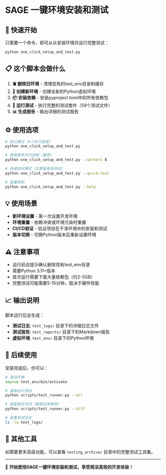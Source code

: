 # SAGE 一键环境安装和测试

## 🚀 快速开始

只需要一个命令，即可从头安装环境并运行完整测试：

```bash
python one_click_setup_and_test.py
```

## 📋 这个脚本会做什么

1. **🗑️ 删除旧环境** - 清理现有的test_env目录和缓存
2. **🐍 创建新环境** - 创建全新的Python虚拟环境  
3. **📦 安装依赖** - 安装pyproject.toml中的所有依赖包
4. **🧪 运行测试** - 执行完整的测试套件（59个测试文件）
5. **📊 生成报告** - 输出详细的测试报告

## ⚙️ 使用选项

```bash
# 默认模式（4个并行进程）
python one_click_setup_and_test.py

# 使用更多并行进程（推荐）
python one_click_setup_and_test.py --workers 8

# 快速测试模式（仅智能差异测试）
python one_click_setup_and_test.py --quick-test

# 查看帮助
python one_click_setup_and_test.py --help
```

## 💡 使用场景

- **新环境设置** - 第一次设置开发环境
- **环境重置** - 依赖冲突或环境污染时重置
- **CI/CD验证** - 验证项目在干净环境中的安装和测试
- **版本切换** - 切换Python版本后重新设置环境

## ⚠️ 注意事项

- 运行前会提示确认删除现有test_env目录
- 需要Python 3.11+版本
- 首次运行需要下载大量依赖包（约2-3GB）
- 完整测试可能需要5-15分钟，取决于硬件性能

## 📈 输出说明

脚本运行后会生成：
- **测试日志**: `test_logs/` 目录下的详细日志文件
- **测试报告**: `test_reports/` 目录下的Markdown报告
- **虚拟环境**: `test_env/` 目录下的Python环境

## 🔧 后续使用

安装完成后，你可以：

```bash
# 激活环境
source test_env/bin/activate

# 重新运行测试
python scripts/test_runner.py --all

# 智能差异测试（推荐日常使用）
python scripts/test_runner.py --diff

# 查看测试日志
ls -la test_logs/
```

## 📂 其他工具

如需要更多高级功能，可以查看 `testing_archive/` 目录中的完整测试工具集。

---

🎉 **开始使用SAGE一键环境安装和测试，享受简洁高效的开发体验！**
